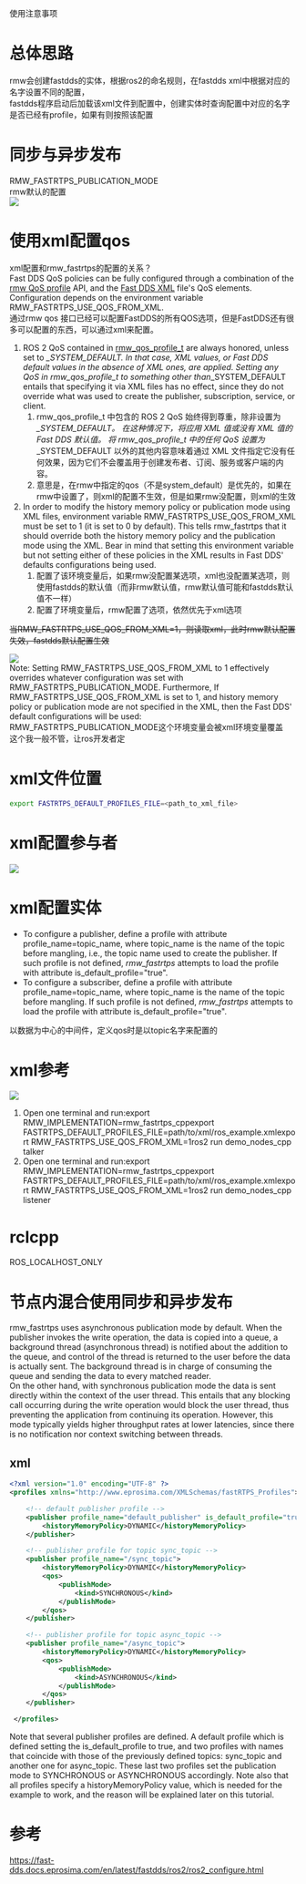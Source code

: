 使用注意事项

# 总体思路

rmw会创建fastdds的实体，根据ros2的命名规则，在fastdds xml中根据对应的名字设置不同的配置，<br />fastdds程序启动后加载该xml文件到配置中，创建实体时查询配置中对应的名字是否已经有profile，如果有则按照该配置

# 同步与异步发布

RMW_FASTRTPS_PUBLICATION_MODE<br />rmw默认的配置<br />![](https://cdn.nlark.com/yuque/0/2022/png/23125517/1663570090959-53ba9581-9c3f-45d4-989d-034c69524b0b.png#clientId=u59d527f1-82f4-4&crop=0&crop=0&crop=1&crop=1&from=paste&id=ua4f509c6&margin=%5Bobject%20Object%5D&originHeight=242&originWidth=929&originalType=url&ratio=1&rotation=0&showTitle=false&status=done&style=none&taskId=u756bee42-0a4a-4a1f-8d22-c1ce285f114&title=)

# 使用xml配置qos

xml配置和rmw_fastrtps的配置的关系？<br />Fast DDS QoS policies can be fully configured through a combination of the [rmw QoS profile](http://docs.ros2.org/latest/api/rmw/structrmw__qos__profile__t.html) API, and the [Fast DDS XML](https://fast-dds.docs.eprosima.com/en/latest/fastdds/xml_configuration/xml_configuration.html) file's QoS elements. Configuration depends on the environment variable RMW_FASTRTPS_USE_QOS_FROM_XML.<br />通过rmw qos 接口已经可以配置FastDDS的所有QOS选项，但是FastDDS还有很多可以配置的东西，可以通过xml来配置。

1. ROS 2 QoS contained in [rmw_qos_profile_t](http://docs.ros2.org/latest/api/rmw/structrmw__qos__profile__t.html) are always honored, unless set to *_SYSTEM_DEFAULT. In that case, XML values, or Fast DDS default values in the absence of XML ones, are applied. Setting any QoS in rmw_qos_profile_t to something other than*_SYSTEM_DEFAULT entails that specifying it via XML files has no effect, since they do not override what was used to create the publisher, subscription, service, or client.
   1. rmw_qos_profile_t 中包含的 ROS 2 QoS 始终得到尊重，除非设置为 *_SYSTEM_DEFAULT。 在这种情况下，将应用 XML 值或没有 XML 值的 Fast DDS 默认值。 将 rmw_qos_profile_t 中的任何 QoS 设置为*_SYSTEM_DEFAULT 以外的其他内容意味着通过 XML 文件指定它没有任何效果，因为它们不会覆盖用于创建发布者、订阅、服务或客户端的内容。
   2. 意思是，在rmw中指定的qos（不是system_default）是优先的，如果在rmw中设置了，则xml的配置不生效，但是如果rmw没配置，则xml的生效
2. In order to modify the history memory policy or publication mode using XML files, environment variable RMW_FASTRTPS_USE_QOS_FROM_XML must be set to 1 (it is set to 0 by default). This tells rmw_fastrtps that it should override both the history memory policy and the publication mode using the XML. Bear in mind that setting this environment variable but not setting either of these policies in the XML results in Fast DDS' defaults configurations being used.
   1. 配置了该环境变量后，如果rmw没配置某选项，xml也没配置某选项，则使用fastdds的默认值（而非rmw默认值，rmw默认值可能和fastdds默认值不一样）
   2. 配置了环境变量后，rmw配置了选项，依然优先于xml选项

~~当RMW_FASTRTPS_USE_QOS_FROM_XML=1，则读取xml，此时rmw默认配置失效，fastdds默认配置生效~~

![](https://cdn.nlark.com/yuque/0/2022/png/23125517/1663570090899-88b60663-6912-4f10-9dde-72acec5d11ee.png#clientId=u59d527f1-82f4-4&crop=0&crop=0&crop=1&crop=1&from=paste&id=ua99cbe42&margin=%5Bobject%20Object%5D&originHeight=340&originWidth=925&originalType=url&ratio=1&rotation=0&showTitle=false&status=done&style=none&taskId=u4cc6dba4-0bc8-4bcb-abeb-8b2643aeff1&title=)<br />Note: Setting RMW_FASTRTPS_USE_QOS_FROM_XML to 1 effectively overrides whatever configuration was set with RMW_FASTRTPS_PUBLICATION_MODE. Furthermore, If RMW_FASTRTPS_USE_QOS_FROM_XML is set to 1, and history memory policy or publication mode are not specified in the XML, then the Fast DDS' default configurations will be used:<br />RMW_FASTRTPS_PUBLICATION_MODE这个环境变量会被xml环境变量覆盖<br />这个我一般不管，让ros开发者定

# xml文件位置

```bash
export FASTRTPS_DEFAULT_PROFILES_FILE=<path_to_xml_file>
```

# xml配置参与者

![](https://cdn.nlark.com/yuque/0/2022/png/23125517/1663570090929-1384765e-9ad9-49bd-922d-6922b7300970.png#clientId=u59d527f1-82f4-4&crop=0&crop=0&crop=1&crop=1&from=paste&id=ub8dd5298&margin=%5Bobject%20Object%5D&originHeight=474&originWidth=973&originalType=url&ratio=1&rotation=0&showTitle=false&status=done&style=none&taskId=u13db2fd0-d00a-405a-be25-9c8c19c0c25&title=)

# xml配置实体

- To configure a publisher, define a <publisher> profile with attribute profile_name=topic_name, where topic_name is the name of the topic before mangling, i.e., the topic name used to create the publisher. If such profile is not defined, _rmw_fastrtps_ attempts to load the <publisher> profile with attribute is_default_profile="true".
- To configure a subscriber, define a <subscriber> profile with attribute profile_name=topic_name, where topic_name is the name of the topic before mangling. If such profile is not defined, _rmw_fastrtps_ attempts to load the <subscriber> profile with attribute is_default_profile="true".

以数据为中心的中间件，定义qos时是以topic名字来配置的

# xml参考

![](https://cdn.nlark.com/yuque/0/2022/png/23125517/1663570090965-a278baf3-268d-4b73-8807-1f944e4a8e8e.png#clientId=u59d527f1-82f4-4&crop=0&crop=0&crop=1&crop=1&from=paste&id=u27b00a32&margin=%5Bobject%20Object%5D&originHeight=919&originWidth=650&originalType=url&ratio=1&rotation=0&showTitle=false&status=done&style=none&taskId=ubb4ebd0a-e35f-4757-bcec-9cf13bd6663&title=)

1. Open one terminal and run:export RMW_IMPLEMENTATION=rmw_fastrtps_cppexport FASTRTPS_DEFAULT_PROFILES_FILE=path/to/xml/ros_example.xmlexport RMW_FASTRTPS_USE_QOS_FROM_XML=1ros2 run demo_nodes_cpp talker
2. Open one terminal and run:export RMW_IMPLEMENTATION=rmw_fastrtps_cppexport FASTRTPS_DEFAULT_PROFILES_FILE=path/to/xml/ros_example.xmlexport RMW_FASTRTPS_USE_QOS_FROM_XML=1ros2 run demo_nodes_cpp listener

# rclcpp

ROS_LOCALHOST_ONLY

# 节点内混合使用同步和异步发布

rmw_fastrtps uses asynchronous publication mode by default. When the publisher invokes the write operation, the data is copied into a queue, a background thread (asynchronous thread) is notified about the addition to the queue, and control of the thread is returned to the user before the data is actually sent. The background thread is in charge of consuming the queue and sending the data to every matched reader.<br />On the other hand, with synchronous publication mode the data is sent directly within the context of the user thread. This entails that any blocking call occurring during the write operation would block the user thread, thus preventing the application from continuing its operation. However, this mode typically yields higher throughput rates at lower latencies, since there is no notification nor context switching between threads.

## xml

```xml
<?xml version="1.0" encoding="UTF-8" ?>
<profiles xmlns="http://www.eprosima.com/XMLSchemas/fastRTPS_Profiles">

    <!-- default publisher profile -->
    <publisher profile_name="default_publisher" is_default_profile="true">
        <historyMemoryPolicy>DYNAMIC</historyMemoryPolicy>
    </publisher>

    <!-- publisher profile for topic sync_topic -->
    <publisher profile_name="/sync_topic">
        <historyMemoryPolicy>DYNAMIC</historyMemoryPolicy>
        <qos>
            <publishMode>
                <kind>SYNCHRONOUS</kind>
            </publishMode>
        </qos>
    </publisher>

    <!-- publisher profile for topic async_topic -->
    <publisher profile_name="/async_topic">
        <historyMemoryPolicy>DYNAMIC</historyMemoryPolicy>
        <qos>
            <publishMode>
                <kind>ASYNCHRONOUS</kind>
            </publishMode>
        </qos>
    </publisher>

 </profiles>
```

Note that several publisher profiles are defined. A default profile which is defined setting the is_default_profile to true, and two profiles with names that coincide with those of the previously defined topics: sync_topic and another one for async_topic. These last two profiles set the publication mode to SYNCHRONOUS or ASYNCHRONOUS accordingly. Note also that all profiles specify a historyMemoryPolicy value, which is needed for the example to work, and the reason will be explained later on this tutorial.

# 参考
<https://fast-dds.docs.eprosima.com/en/latest/fastdds/ros2/ros2_configure.html>
